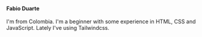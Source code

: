 #### Fabio Duarte
I'm from Colombia.
I'm a beginner with some experience in HTML, CSS and JavaScript. Lately I've using Tailwindcss.

